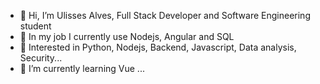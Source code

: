 - 👋 Hi, I’m Ulisses Alves, Full Stack Developer and Software Engineering student
- 💼 In my job I currently use Nodejs, Angular and SQL
- 👀 Interested in Python, Nodejs, Backend, Javascript, Data analysis, Security...
- 🌱 I’m currently learning Vue ...
<!--- - 📫 Contact me ulissesnetoalves+github@gmail.com ...
 - 💞️ I’m looking to collaborate on ... --->

<!---
Ulisses22/Ulisses22 is a ✨ special ✨ repository because its `README.md` (this file) appears on your GitHub profile.
You can click the Preview link to take a look at your changes.
--->
